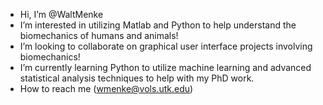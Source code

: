 - Hi, I’m @WaltMenke
- I’m interested in utilizing Matlab and Python to help understand the biomechanics of humans and animals!
- I’m looking to collaborate on graphical user interface projects involving biomechanics!
- I’m currently learning Python to utilize machine learning and advanced statistical analysis techniques to help with my PhD work. 
- How to reach me (wmenke@vols.utk.edu)

<!---
WaltMenke/WaltMenke is a ✨ special ✨ repository because its `README.md` (this file) appears on your GitHub profile.
You can click the Preview link to take a look at your changes.
--->
